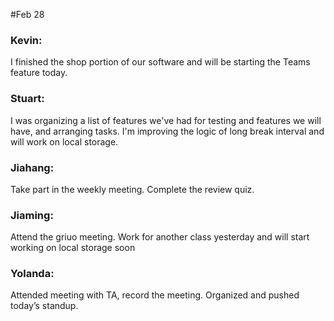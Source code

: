 #Feb 28

### Kevin:
I finished the shop portion of our software and will be starting the Teams feature today.

### Stuart:
I was organizing a list of features we've had for testing and features we will have, and arranging tasks. I'm improving the logic of long break interval and will work on local storage.

### Jiahang:
Take part in the weekly meeting. Complete the review quiz.

### Jiaming:
Attend the griuo meeting. Work for another class yesterday and will start working on local storage soon

### Yolanda:
Attended meeting with TA, record the meeting. Organized and pushed today’s standup.